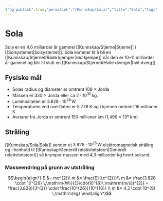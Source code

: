 ```yaml
---
{"dg-publish":true,"permalink":"/Kunnskap/Sola/","title":"Sola","tags":["fysikk","astronomi"]}
---
```



# Sola
Sola er en 4,6 milliarder år gammel [[Kunnskap/Stjerne\|Stjerne]] i [[Solsystemet\|Solsystemet]]. Sola kommer til å bli en [[Kunnskap/Stjerne#Røde kjemper\|rød kjempe]] når den er 10–11 milliarder år gammel og blir til slutt en [[Kunnskap/Stjerne#Hvite dverger\|hvit dverg]].

## Fysiske mål
- Solas radius og diameter er omtrent 109 × Jorda
- Massen er 330 × Jorda eller ca $2 \cdot 10^{30} \,\mathrm{kg}$.
- Luminositeten er $3.828 \cdot 10^{26} \,\mathrm{W}$
- Temperaturen ved overflaten er 5 778 K og i kjernen omtrent 16 millioner K. 
- Avstand fra Jorda er omtrent 150 millioner km (1,496 × 10⁸ km)

## Stråling
[[Kunnskap/Sola\|Sola]] sender ut $3.828 \cdot 10^{26} \,\mathrm{W}$ elektromagnetisk stråling og i henhold til [[Kunnskap/Generell relativitetsteori\|Generell relativitetsteori]] så krymper massen med 4,3 milliarder kg hvert sekund.

### Masseendring på grunn av utstråling
$$\begin{align*}
E &= mc^{2}\\
m &= \frac{E}{{c^{2}}}\\
m &= \frac{3.828 \cdot 10^{26} \,\mathrm{W}}{(3\cdot10^{8}\,\mathrm{m/s})^{2}} = \frac{3.828}{3^{2}} \cdot \frac{10^{26}}{10^{16}} \\
m &= 4.3 \cdot 10^{9} \,\mathrm{kg}
\end{align*}$$
